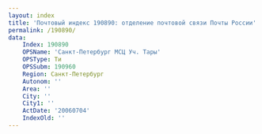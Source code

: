 ```yaml
---
layout: index
title: 'Почтовый индекс 190890: отделение почтовой связи Почты России'
permalink: /190890/
data:
    Index: 190890
    OPSName: 'Санкт-Петербург МСЦ Уч. Тары'
    OPSType: Ти
    OPSSubm: 190960
    Region: Санкт-Петербург
    Autonom: ''
    Area: ''
    City: ''
    City1: ''
    ActDate: '20060704'
    IndexOld: ''
---
```

